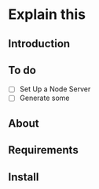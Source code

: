 # Explain this

## Introduction


## To do
- [ ] Set Up a Node Server
- [ ] Generate some

## About

## Requirements

## Install
